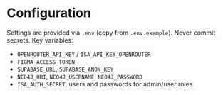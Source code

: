 # Configuration

Settings are provided via `.env` (copy from `.env.example`). Never commit secrets.
Key variables:
- `OPENROUTER_API_KEY` / `ISA_API_KEY_OPENROUTER`
- `FIGMA_ACCESS_TOKEN`
- `SUPABASE_URL`, `SUPABASE_ANON_KEY`
- `NEO4J_URI`, `NEO4J_USERNAME`, `NEO4J_PASSWORD`
- `ISA_AUTH_SECRET`, users and passwords for admin/user roles.
